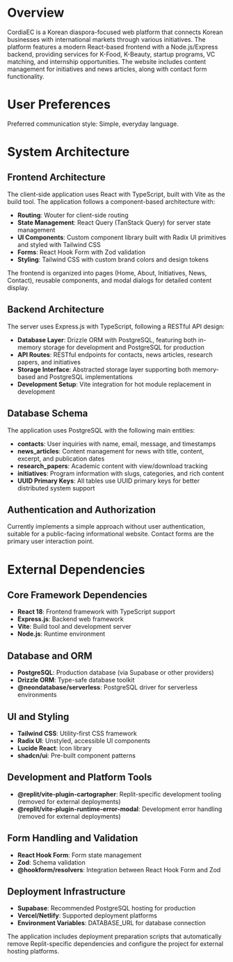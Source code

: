 # Overview

CordiaEC is a Korean diaspora-focused web platform that connects Korean businesses with international markets through various initiatives. The platform features a modern React-based frontend with a Node.js/Express backend, providing services for K-Food, K-Beauty, startup programs, VC matching, and internship opportunities. The website includes content management for initiatives and news articles, along with contact form functionality.

# User Preferences

Preferred communication style: Simple, everyday language.

# System Architecture

## Frontend Architecture

The client-side application uses React with TypeScript, built with Vite as the build tool. The application follows a component-based architecture with:

- **Routing**: Wouter for client-side routing
- **State Management**: React Query (TanStack Query) for server state management
- **UI Components**: Custom component library built with Radix UI primitives and styled with Tailwind CSS
- **Forms**: React Hook Form with Zod validation
- **Styling**: Tailwind CSS with custom brand colors and design tokens

The frontend is organized into pages (Home, About, Initiatives, News, Contact), reusable components, and modal dialogs for detailed content display.

## Backend Architecture

The server uses Express.js with TypeScript, following a RESTful API design:

- **Database Layer**: Drizzle ORM with PostgreSQL, featuring both in-memory storage for development and PostgreSQL for production
- **API Routes**: RESTful endpoints for contacts, news articles, research papers, and initiatives
- **Storage Interface**: Abstracted storage layer supporting both memory-based and PostgreSQL implementations
- **Development Setup**: Vite integration for hot module replacement in development

## Database Schema

The application uses PostgreSQL with the following main entities:

- **contacts**: User inquiries with name, email, message, and timestamps
- **news_articles**: Content management for news with title, content, excerpt, and publication dates
- **research_papers**: Academic content with view/download tracking
- **initiatives**: Program information with slugs, categories, and rich content
- **UUID Primary Keys**: All tables use UUID primary keys for better distributed system support

## Authentication and Authorization

Currently implements a simple approach without user authentication, suitable for a public-facing informational website. Contact forms are the primary user interaction point.

# External Dependencies

## Core Framework Dependencies

- **React 18**: Frontend framework with TypeScript support
- **Express.js**: Backend web framework
- **Vite**: Build tool and development server
- **Node.js**: Runtime environment

## Database and ORM

- **PostgreSQL**: Production database (via Supabase or other providers)
- **Drizzle ORM**: Type-safe database toolkit
- **@neondatabase/serverless**: PostgreSQL driver for serverless environments

## UI and Styling

- **Tailwind CSS**: Utility-first CSS framework
- **Radix UI**: Unstyled, accessible UI components
- **Lucide React**: Icon library
- **shadcn/ui**: Pre-built component patterns

## Development and Platform Tools

- **@replit/vite-plugin-cartographer**: Replit-specific development tooling (removed for external deployments)
- **@replit/vite-plugin-runtime-error-modal**: Development error handling (removed for external deployments)

## Form Handling and Validation

- **React Hook Form**: Form state management
- **Zod**: Schema validation
- **@hookform/resolvers**: Integration between React Hook Form and Zod

## Deployment Infrastructure

- **Supabase**: Recommended PostgreSQL hosting for production
- **Vercel/Netlify**: Supported deployment platforms
- **Environment Variables**: DATABASE_URL for database connection

The application includes deployment preparation scripts that automatically remove Replit-specific dependencies and configure the project for external hosting platforms.